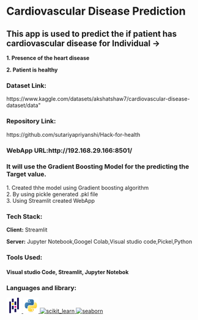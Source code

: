 # Cardiovascular Disease Prediction

##  This app is used to predict the if patient has cardiovascular disease for Individual -> 

**1. Presence of the heart disease**

**2. Patient is healthy**

<h3>Dataset Link:</h3>https://www.kaggle.com/datasets/akshatshaw7/cardiovascular-disease-dataset/data"

<h3>Repository Link:</h3>https://github.com/sutariyapriyanshi/Hack-for-health

<h3>WebApp URL:http://192.168.29.166:8501/</h3>

<h3> It will use the <b>Gradient Boosting Model</b> for the predicting the Target value.</h3>
1. Created thhe model using Gradient boosting algorithm <br>
2. By using pickle generated .pkl file <br>
3. Using Streamlit created WebApp <br>

<h3>Tech Stack:</h3>

**Client:** Streamlit

**Server:** Jupyter Notebook,Googel Colab,Visual studio code,Pickel,Python

<h3>Tools Used:</h3>

#### Visual studio Code, Streamlit, Jupyter Notebok

<h3 align="left">Languages and library:</h3>
<p align="left"> <a href="https://pandas.pydata.org/" target="_blank" rel="noreferrer"> <img src="https://raw.githubusercontent.com/devicons/devicon/2ae2a900d2f041da66e950e4d48052658d850630/icons/pandas/pandas-original.svg" alt="pandas" width="40" height="40"/> </a> <a href="https://www.python.org" target="_blank" rel="noreferrer"> <img src="https://raw.githubusercontent.com/devicons/devicon/master/icons/python/python-original.svg" alt="python" width="40" height="40"/> </a> <a href="https://scikit-learn.org/" target="_blank" rel="noreferrer"> <img src="https://upload.wikimedia.org/wikipedia/commons/0/05/Scikit_learn_logo_small.svg" alt="scikit_learn" width="40" height="40"/> </a> <a href="https://seaborn.pydata.org/" target="_blank" rel="noreferrer"> <img src="https://seaborn.pydata.org/_images/logo-mark-lightbg.svg" alt="seaborn" width="40" height="40"/> </a> </p>
